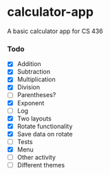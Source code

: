 # calculator-app
A basic calculator app for CS 436

### Todo
- [x] Addition
- [x] Subtraction
- [x] Multiplication
- [x] Division
- [ ] Parentheses?
- [x] Exponent
- [ ] Log
- [x] Two layouts
- [x] Rotate functionality
- [x] Save data on rotate
- [ ] Tests
- [x] Menu
- [ ] Other activity
- [ ] Different themes
